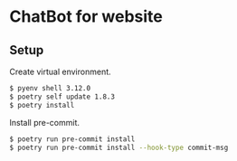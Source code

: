 # ChatBot for website

## Setup

Create virtual environment.

```bash
$ pyenv shell 3.12.0
$ poetry self update 1.8.3
$ poetry install
```

Install pre-commit.

```bash
$ poetry run pre-commit install
$ poetry run pre-commit install --hook-type commit-msg
```
